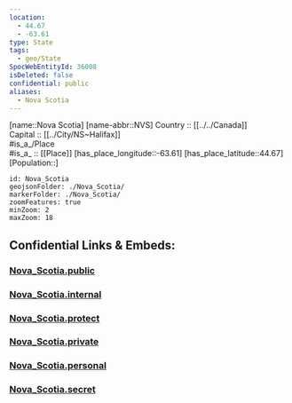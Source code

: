 ```yaml
---
location:
  - 44.67
  - -63.61
type: State
tags:
  - geo/State
SpocWebEntityId: 36008
isDeleted: false
confidential: public
aliases:
  - Nova Scotia
---
```


[name::Nova Scotia] 
[name-abbr::NVS] 
Country :: [[../../Canada]]  
Capital :: [[../City/NS~Halifax]]  
#is_a_/Place  
#is_a_ :: [[Place]] 
[has_place_longitude::-63.61] 
[has_place_latitude::44.67] 
[Population::] 



```leaflet
id: Nova_Scotia
geojsonFolder: ./Nova_Scotia/
markerFolder: ./Nova_Scotia/
zoomFeatures: true 
minZoom: 2 
maxZoom: 18
```


## Confidential Links & Embeds: 

### [Nova_Scotia.public](/_public/\Earth\Continent\America~North\Canada\provinces~CanadaNova_Scotia.public.md) 

### [Nova_Scotia.internal](/_internal/\Earth\Continent\America~North\Canada\provinces~CanadaNova_Scotia.internal.md) 

### [Nova_Scotia.protect](/_protect/\Earth\Continent\America~North\Canada\provinces~CanadaNova_Scotia.protect.md) 

### [Nova_Scotia.private](/_private/\Earth\Continent\America~North\Canada\provinces~CanadaNova_Scotia.private.md) 

### [Nova_Scotia.personal](/_personal/\Earth\Continent\America~North\Canada\provinces~CanadaNova_Scotia.personal.md) 

### [Nova_Scotia.secret](/_secret/\Earth\Continent\America~North\Canada\provinces~CanadaNova_Scotia.secret.md)


